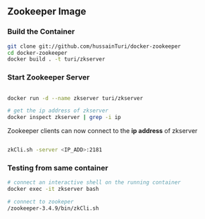 ## Zookeeper Image

### Build the Container

```bash
git clone git://github.com/hussainTuri/docker-zookeeper
cd docker-zookeeper
docker build . -t turi/zkserver

```

### Start Zookeeper Server

```bash

docker run -d --name zkserver turi/zkserver

# get the ip address of zkserver
docker inspect zkserver | grep -i ip

```

Zookeeper clients can now connect to the **ip address** of zkserver

```bash

zkCli.sh -server <IP_ADD>:2181

```

### Testing from same container

```bash
# connect an interactive shell on the running container
docker exec -it zkserver bash

# connect to zookeper
/zookeeper-3.4.9/bin/zkCli.sh 





